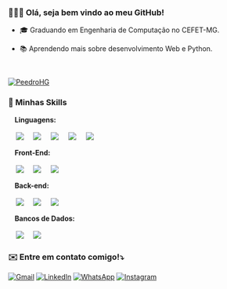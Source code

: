 <h3>🙋🏻‍♂️ Olá, seja bem vindo ao meu GitHub!</h3>

* <p>🎓 Graduando em Engenharia de Computação no CEFET-MG.</p>
* <p>📚 Aprendendo mais sobre desenvolvimento Web e Python.</p><br>

[![PeedroHG](https://github-readme-stats.vercel.app/api?username=PeedroHG&theme=dark)](https://github.com/anuraghazra/github-readme-stats)

<h3>🚀 Minhas Skills</h3>

**&nbsp;&nbsp;&nbsp;&nbsp;Linguagens:** 
<br><br>
&nbsp;&nbsp;&nbsp;&nbsp;<img src="https://img.shields.io/badge/C-00599C?style=for-the-badge&logo=c&logoColor=white">
&nbsp;&nbsp;&nbsp;&nbsp;<img src="https://img.shields.io/badge/Java-ED8B00?style=for-the-badge&logo=java&logoColor=white">
&nbsp;&nbsp;&nbsp;&nbsp;<img src="https://img.shields.io/badge/C%2B%2B-00599C?style=for-the-badge&logo=c%2B%2B&logoColor=white">
&nbsp;&nbsp;&nbsp;&nbsp;<img src="https://img.shields.io/badge/JavaScript-F7DF1E?style=for-the-badge&logo=javascript&logoColor=black">
&nbsp;&nbsp;&nbsp;&nbsp;<img src="https://img.shields.io/badge/Python-3776AB?style=for-the-badge&logo=python&logoColor=white">

**&nbsp;&nbsp;&nbsp;&nbsp;Front-End:** 
<br><br>
&nbsp;&nbsp;&nbsp;&nbsp;<img src="https://img.shields.io/badge/HTML5-E34F26?style=for-the-badge&logo=html5&logoColor=white">
&nbsp;&nbsp;&nbsp;&nbsp;<img src="https://img.shields.io/badge/CSS3-1572B6?style=for-the-badge&logo=css3&logoColor=white">
&nbsp;&nbsp;&nbsp;&nbsp;<img src="https://img.shields.io/badge/Bootstrap-563D7C?style=for-the-badge&logo=bootstrap&logoColor=white">

**&nbsp;&nbsp;&nbsp;&nbsp;Back-end:**
<br><br>
&nbsp;&nbsp;&nbsp;&nbsp;<img src="https://img.shields.io/badge/Node.js-43853D?style=for-the-badge&logo=node.js&logoColor=white">
&nbsp;&nbsp;&nbsp;&nbsp;<img src="https://img.shields.io/badge/Express.js-404D59?style=for-the-badge">
&nbsp;&nbsp;&nbsp;&nbsp;<img src="https://img.shields.io/badge/Spring-6DB33F?style=for-the-badge&logo=spring&logoColor=white">

**&nbsp;&nbsp;&nbsp;&nbsp;Bancos de Dados:**
<br><br>
&nbsp;&nbsp;&nbsp;&nbsp;<img src="https://img.shields.io/badge/Microsoft_SQL_Server-CC2927?style=for-the-badge&logo=microsoft-sql-server&logoColor=white">
&nbsp;&nbsp;&nbsp;&nbsp;<img src="https://img.shields.io/badge/MySQL-00000F?style=for-the-badge&logo=mysql&logoColor=white">

<h3>✉️ Entre em contato comigo!⤵️</h3>
<p align="left">
  <a href="#" title="Gmail">
  <img src="https://img.shields.io/badge/-Gmail-FF0000?style=flat-square&labelColor=FF0000&logo=gmail&logoColor=white&link=mailto:devpedrohg@gmail.com" alt="Gmail"/></a>
  <a href="#" title="LinkedIn">
  <img src="https://img.shields.io/badge/-Linkedin-0e76a8?style=flat-square&logo=Linkedin&logoColor=white&link=https://www.linkedin.com/in/pedro-henrique-galv%C3%A3o-207769317/" alt="LinkedIn"/></a>
  <a href="#" title="WhatsApp">
  <img src="https://img.shields.io/badge/-WhatsApp-25d366?style=flat-square&labelColor=25d366&logo=whatsapp&logoColor=white&link=https://wa.me/37988440829" alt="WhatsApp"/></a>
  <a href="#" title="Instagram">
  <img src="https://img.shields.io/badge/-Instagram-DF0174?style=flat-square&labelColor=DF0174&logo=instagram&logoColor=white&link=https://www.instagram.com/peedro.hg/" alt="Instagram"/></a>
</p>
